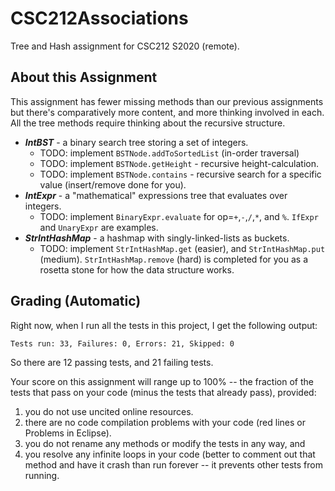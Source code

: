 # CSC212Associations
Tree and Hash assignment for CSC212 S2020 (remote).

## About this Assignment

This assignment has fewer missing methods than our previous assignments but there's comparatively more content, and more thinking involved in each. All the tree methods require thinking about the recursive structure.

- ***IntBST*** - a binary search tree storing a set of integers.
    - TODO: implement ``BSTNode.addToSortedList`` (in-order traversal)
    - TODO: implement ``BSTNode.getHeight`` - recursive height-calculation.
    - TODO: implement ``BSTNode.contains`` - recursive search for a specific value (insert/remove done for you).
- ***IntExpr*** - a "mathematical" expressions tree that evaluates over integers.
    - TODO: implement ``BinaryExpr.evaluate`` for op=``+``,``-``,``/``,``*``, and ``%``. ``IfExpr`` and ``UnaryExpr`` are examples.
- ***StrIntHashMap*** - a hashmap with singly-linked-lists as buckets. 
    - TODO: implement ``StrIntHashMap.get`` (easier), and ``StrIntHashMap.put`` (medium). ``StrIntHashMap.remove`` (hard) is completed for you as a rosetta stone for how the data structure works.

## Grading (Automatic)

Right now, when I run all the tests in this project, I get the following output:

```
Tests run: 33, Failures: 0, Errors: 21, Skipped: 0
```

So there are 12 passing tests, and 21 failing tests.

Your score on this assignment will range up to 100% -- the fraction of the tests that pass on your code (minus the tests that already pass), provided:

 1. you do not use uncited online resources.
 2. there are no code compilation problems with your code (red lines or Problems in Eclipse).  
 3. you do not rename any methods or modify the tests in any way, and 
 4. you resolve any infinite loops in your code (better to comment out that method and have it crash than run forever -- it prevents other tests from running.

